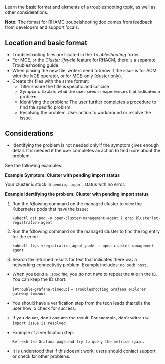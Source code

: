 Learn the basic format and elements of a troubleshooting topic, as well as other considerations.

**Note:** The format for RHAMC troubelshooting doc comes from feedback from developers and support focals.

## Location and basic format

- Troubleshooting files are located in the _Troubleshooting_ folder.
- For MCE, or the _Cluster lifeycle_ feature for RHACM, there is a separate Troubleshooting guide.
- When placing the new file, writers need to know if the issue is for ACM with the MCE operator, or for MCE-only (cluster only).
- Create the files with the same format:
  - Title: Ensure the title is specific and concise
  - Symptom: Explain what the user sees or experiences that indicates a problem.
  - Identifying the problem: The user further completes a procedure to find the specific problem.
  - Resolving the problem: User action to workaround or resolve the issue.

## Considerations

- Identifying the problem is not needed only if the symptom gives enough detail. It is needed if the user completes an action to find more about the problem. 

See the following examples:
  
**Example Symptom: Cluster with pending import status**
  
Your cluster is stuck in `pending import` status with no error.

**Example Identifying the problem: Cluster with pending import status**

1. Run the following command on the managed cluster to view the Kubernetes pods that have the issue:

    `kubectl get pod -n open-cluster-management-agent | grep klusterlet-registration-agent`

2. Run the following command on the managed cluster to find the log entry for the error:

    `kubectl logs <registration_agent_pod> -n open-cluster-management-agent`


4. Search the returned results for text that indicates there was a networking connectivity problem. Example includes: `no such host.`

- When you build a `.adoc` file, you do not have to repeat the title in the ID. You can keep the ID short. 


    `[#trouble-grafana-timeout]`
    `= Troubleshooting Grafana explorer gateway timeout`

- You should have a verification step from the tech leads that tells the user how to check for success. 

- If you do not, don't assume the result. For example, don't write: `The import issue is resolved`. 

- Example of a verification step:

  `Refresh the Grafana page and try to query the metrics again.`

- It is understood that if this doesn't work, users should contact support or check for other problems.
